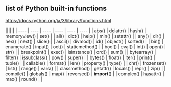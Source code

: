 ## list of Python built-in functions
https://docs.python.org/ja/3/library/functions.html

||||||
| ----  | ----      | ----      | ----      | ---- | ---- |
| abs()         | delattr()   | hash()        | memoryview()  | set()           | 
| all()         | dict()      | help()        | min()         | setattr()       |
| any()         | dir()       | hex()         | next()        | slice()         |
| ascii()       | divmod()    | id()          | object()      | sorted()        |
| bin()         | enumerate() | input()       | oct()         | staticmethod()  |
| bool()        | eval()      | int()         | open()        | str()           |
| breakpoint()  | exec()      | isinstance()  | ord()         | sum()           |
| bytearray()   | filter()    | issubclass()  | pow()         | super()         |
| bytes()       | float()     | iter()        | print()       | tuple()         |
| callable()    | format()    | len()         | property()    | type()          | 
| chr()         | frozenset() | list()        | range()       | vars()          |
| classmethod() | getattr()   | locals()      | repr()        | zip()           |
| compile()     | globals()   | map()         | reversed()    | __import__()    | 
| complex()     | hasattr()   | max()         | round()       |                 |

